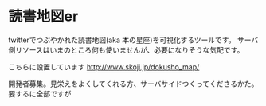 # 読書地図er

twitterでつぶやかれた読書地図(aka 本の星座)を可視化するツールです。
サーバ側リソースはいまのところ何も使いませんが、必要になりそうな気配です。

こちらに設置しています http://www.skoji.jp/dokusho_map/

開発者募集。見栄えをよくしてくれる方、サーバサイドつくってくださるかた。要するに全部ですが